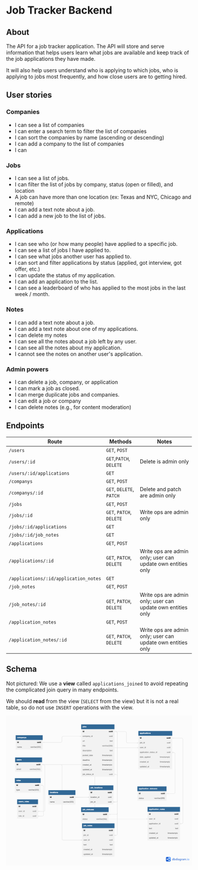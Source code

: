 # Job Tracker Backend
## About
The API for a job tracker application. The API will store and serve information that helps users learn what jobs are available and keep track of the job applications they have made.

It will also help users understand who is applying to which jobs, who is applying to jobs most frequently, and how close users are to getting hired.

## User stories
### Companies
- I can see a list of companies
- I can enter a search term to filter the list of companies
- I can sort the companies by name (ascending or descending)
- I can add a company to the list of companies
- I can 

### Jobs
- I can see a list of jobs.
- I can filter the list of jobs by company, status (open or filled), and location
- A job can have more than one location (ex: Texas and NYC, Chicago and remote)
- I can add a text note about a job.
- I can add a new job to the list of jobs.

### Applications
- I can see who (or how many people) have applied to a specific job.
- I can see a list of jobs I have applied to.
- I can see what jobs another user has applied to.
- I can sort and filter applications by status (applied, got interview, got offer, etc.)
- I can update the status of my application.
- I can add an application to the list.
- I can see a leaderboard of who has applied to the most jobs in the last week / month.


### Notes
- I can add a text note about a job.
- I can add a text note about one of my applications.
- I can delete my notes
- I can see all the notes about a job left by any user.
- I can see all the notes about my application.
- I cannot see the notes on another user's application.

### Admin powers
- I can delete a job, company, or application
- I can mark a job as closed.
- I can merge duplicate jobs and companies.
- I can edit a job or company
- I can delete notes (e.g., for content moderation)

## Endpoints
|Route|Methods|Notes|
|-----|-------|-----|
|`/users`|`GET`, `POST`||
|`/users/:id`|`GET`,`PATCH`, `DELETE`|Delete is admin only|
|`/users/:id/applications`|`GET`||
|`/companys`|`GET`, `POST`||
|`/companys/:id`|`GET`, `DELETE`, `PATCH`|Delete and patch are admin only|
|`/jobs`|`GET`, `POST`||
|`/jobs/:id`|`GET`, `PATCH`, `DELETE`|Write ops are admin only|
|`/jobs/:id/applications`|`GET`||
|`/jobs/:id/job_notes`|`GET`||
|`/applications`|`GET`, `POST`||
|`/applications/:id`|`GET`, `PATCH`, `DELETE`|Write ops are admin only; user can update own entities only|
|`/applications/:id/application_notes`|`GET`||
|`/job_notes`|`GET`, `POST`||
|`/job_notes/:id`|`GET`, `PATCH`, `DELETE`|Write ops are admin only; user can update own entities only|
|`/application_notes`|`GET`, `POST`||
|`/application_notes/:id`|`GET`, `PATCH`, `DELETE`|Write ops are admin only; user can update own entities only|


## Schema
Not pictured: We use a **view** called `applications_joined` to avoid repeating the complicated join query in many endpoints.

We should **read** from the view (`SELECT` from the view) but it is not a real table, so do not use `INSERT` operations with the view.

![Database diagram](./docs/job_tracker_schema.png)


